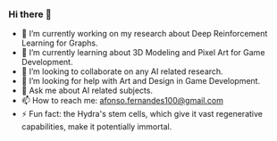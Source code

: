 ### Hi there 👋

- 🔭 I’m currently working on my research about Deep Reinforcement Learning for Graphs.
- 🌱 I’m currently learning about 3D Modeling and Pixel Art for Game Development.
- 👯 I’m looking to collaborate on any AI related research.
- 🤔 I’m looking for help with Art and Design in Game Development.
- 💬 Ask me about AI related subjects.
- 📫 How to reach me: afonso.fernandes100@gmail.com
- ⚡ Fun fact: the Hydra's stem cells, which give it vast regenerative capabilities, make it potentially immortal.

<!--
**MrIceHavoc/MrIceHavoc** is a ✨ _special_ ✨ repository because its `README.md` (this file) appears on your GitHub profile.
-->
